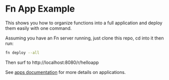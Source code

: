 # Fn App Example

This shows you how to organize functions into a full application and deploy them easily with one command.

Assuming you have an Fn server running, just clone this repo, cd into it then run:

```sh
fn deploy --all
```

Then surf to http://localhost:8080/r/helloapp

See [apps documentation](https://github.com/fnproject/fn/blob/master/docs/developers/apps.md) for more details on applications.
